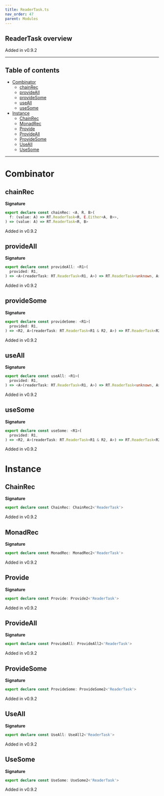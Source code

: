 ```yaml
---
title: ReaderTask.ts
nav_order: 47
parent: Modules
---
```


## ReaderTask overview

Added in v0.9.2

---

<h2 class="text-delta">Table of contents</h2>

- [Combinator](#combinator)
  - [chainRec](#chainrec)
  - [provideAll](#provideall)
  - [provideSome](#providesome)
  - [useAll](#useall)
  - [useSome](#usesome)
- [Instance](#instance)
  - [ChainRec](#chainrec)
  - [MonadRec](#monadrec)
  - [Provide](#provide)
  - [ProvideAll](#provideall)
  - [ProvideSome](#providesome)
  - [UseAll](#useall)
  - [UseSome](#usesome)

---

# Combinator

## chainRec

**Signature**

```ts
export declare const chainRec: <A, R, B>(
  f: (value: A) => RT.ReaderTask<R, E.Either<A, B>>,
) => (value: A) => RT.ReaderTask<R, B>
```

Added in v0.9.2

## provideAll

**Signature**

```ts
export declare const provideAll: <R1>(
  provided: R1,
) => <A>(readerTask: RT.ReaderTask<R1, A>) => RT.ReaderTask<unknown, A>
```

Added in v0.9.2

## provideSome

**Signature**

```ts
export declare const provideSome: <R1>(
  provided: R1,
) => <R2, A>(readerTask: RT.ReaderTask<R1 & R2, A>) => RT.ReaderTask<R2, A>
```

Added in v0.9.2

## useAll

**Signature**

```ts
export declare const useAll: <R1>(
  provided: R1,
) => <A>(readerTask: RT.ReaderTask<R1, A>) => RT.ReaderTask<unknown, A>
```

Added in v0.9.2

## useSome

**Signature**

```ts
export declare const useSome: <R1>(
  provided: R1,
) => <R2, A>(readerTask: RT.ReaderTask<R1 & R2, A>) => RT.ReaderTask<R2, A>
```

Added in v0.9.2

# Instance

## ChainRec

**Signature**

```ts
export declare const ChainRec: ChainRec2<'ReaderTask'>
```

Added in v0.9.2

## MonadRec

**Signature**

```ts
export declare const MonadRec: MonadRec2<'ReaderTask'>
```

Added in v0.9.2

## Provide

**Signature**

```ts
export declare const Provide: Provide2<'ReaderTask'>
```

Added in v0.9.2

## ProvideAll

**Signature**

```ts
export declare const ProvideAll: ProvideAll2<'ReaderTask'>
```

Added in v0.9.2

## ProvideSome

**Signature**

```ts
export declare const ProvideSome: ProvideSome2<'ReaderTask'>
```

Added in v0.9.2

## UseAll

**Signature**

```ts
export declare const UseAll: UseAll2<'ReaderTask'>
```

Added in v0.9.2

## UseSome

**Signature**

```ts
export declare const UseSome: UseSome2<'ReaderTask'>
```

Added in v0.9.2
